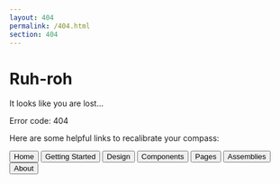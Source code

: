 ```yaml
---
layout: 404
permalink: /404.html
section: 404
---
```


# Ruh-roh

It looks like you are lost...

<i class="fad fa-compass-slash fa-5x"></i>

Error code: 404

Here are some helpful links to recalibrate your compass:

  <button class="rhddx-c-button--3d" type="button" onclick="window.location.href = '/';">
    <span class="rhddx-c-button--3d__text">Home</span>
  </button>
  <button class="rhddx-c-button--3d" type="button" onclick="window.location.href = '/getting-started';">
    <span class="rhddx-c-button--3d__text">Getting Started</span>
  </button>
  <button class="rhddx-c-button--3d" type="button" onclick="window.location.href = '/design';">
    <span class="rhddx-c-button--3d__text">Design</span>
  </button>
  <button class="rhddx-c-button--3d" type="button" onclick="window.location.href = '/components';">
    <span class="rhddx-c-button--3d__text">Components</span>
  </button>
  <button class="rhddx-c-button--3d" type="button" onclick="window.location.href = '/pages';">
    <span class="rhddx-c-button--3d__text">Pages</span>
  </button>
  <button class="rhddx-c-button--3d" type="button" onclick="window.location.href = '/assemblies';">
    <span class="rhddx-c-button--3d__text">Assemblies</span>
  </button>
  <button class="rhddx-c-button--3d" type="button" onclick="window.location.href = '/about';">
    <span class="rhddx-c-button--3d__text">About</span>
  </button>
